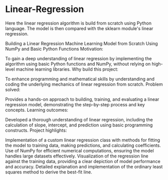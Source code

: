 # Linear-Regression
Here the linear regression algorithm is build from scratch using Python language. The model is then compared with the sklearn module's linear regression. 

Building a Linear Regression Machine Learning Model from Scratch Using NumPy and Basic Python Functions
Motivation:

To gain a deep understanding of linear regression by implementing the algorithm using basic Python functions and NumPy, without relying on high-level machine learning libraries.
Why build this project:

To enhance programming and mathematical skills by understanding and coding the underlying mechanics of linear regression from scratch.
Problem solved:

Provides a hands-on approach to building, training, and evaluating a linear regression model, demonstrating the step-by-step process and key concepts.
Learning outcomes:

Developed a thorough understanding of linear regression, including the calculation of slope, intercept, and prediction using basic programming constructs.
Project highlights:

Implementation of a custom linear regression class with methods for fitting the model to training data, making predictions, and calculating coefficients.
Use of NumPy for efficient numerical computations, ensuring the model handles large datasets effectively.
Visualization of the regression line against the training data, providing a clear depiction of model performance and accuracy.
Detailed explanation and implementation of the ordinary least squares method to derive the best-fit line.
